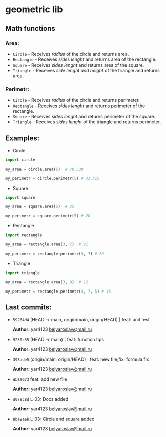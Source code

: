 # geometric lib

## Math functions

### Area:
- `Circle` -  Receives *radius* of the circle and returns area.
- `Rectangle` - Receives *sides lenght* and returns area of the rectangle.
- `Square` - Receives *sides lenght* and returns area of the square.
- `Triangle` - Receives *side lenght and height* of the triangle and returns area.
### Perimetr:
- `Circle` -  Receives *radius* of the circle and returns perimeter.
- `Rectangle` - Receives *sides lenght* and returns perimeter of the rectangle.
- `Square` - Receives *sides lenght* and returns perimeter of the square.
- `Triangle` - Receives *sides lenght* of the triangle and returns perimeter.


## Examples:



- Circle
```python
import circle

my_area = circle.area(5)  # 78.539

my_perimetr = circle.perimetr(5) # 31.415
```
- Square
```python
import square

my_area = square.area(5)  # 25

my_perimetr = square.perimetr(5) # 20
```

- Rectangle
```python
import rectangle

my_area = rectangle.area(3, 7)  # 21

my_perimetr = rectangle.perimetr(3, 7) # 20
```
- Triangle
```python
import triangle

my_area = rectangle.area(3, 8)  # 12

my_perimetr = rectangle.perimetr(3, 7, 5) # 15
```
## Last commits:

* `59264d4` (HEAD -> main, origin/main, origin/HEAD) | feat: unit test
    
    **Author:** yar4123 <belyaroslav@mail.ru>

* `9230c35` (HEAD -> main) | feat: function tips 
    
    **Author:** yar4123 <belyaroslav@mail.ru>

* `398ade5` (origin/main, origin/HEAD) | feat: new file;fix: formula fix 

  **Author:** yar4123 <belyaroslav@mail.ru>

* `db89673` feat: add new file

  **Author:** yar4123 <belyaroslav@mail.ru>
* `d078c8d` L-03: Docs added

  **Author:** yar4123 <belyaroslav@mail.ru>
* `8ba9aeb` L-03: Circle and square added

  **Author:** yar4123 <belyaroslav@mail.ru>




